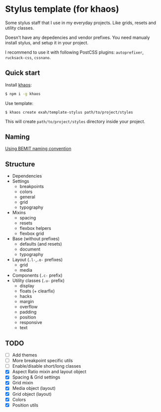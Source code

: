 # Stylus template (for khaos)

Some stylus staff that I use in my everyday projects. Like grids, resets and utility classes.

Doesn't have any depedencies and vendor prefixes. You need manualy install stylus, and setup it in your project.

I recommend to use it with following PostCSS plugins: `autoprefixer`, `rucksack-css`, `cssnano`.


## Quick start

Install [khaos](https://github.com/segmentio/khaos):

```sh
$ npm i -g khaos
```

Use template:

```
$ khaos create exah/template-stylus path/to/project/styles
```

This will create `path/to/project/styles` directory inside your project.


## Naming

[Using BEMIT naming convention](http://csswizardry.com/2015/08/bemit-taking-the-bem-naming-convention-a-step-further/)


## Structure

- Dependencies
- Settings
    - breakpoints
    - colors
    - general
    - grid
    - typography
- Mixins
    - spacing
    - resets
    - flexbox helpers
    - flexbox grid
- Base (without prefixes)
    - defaults (and resets)
    - document
    - typography
- Layout (`.l-`,`.o-` prefixes)
    - grid
    - media
- Components (`.c-` prefix)
- Utility classes (`.u-` prefix)
    - display
    - floats (+ clearfix)
    - hacks
    - margin
    - overflow
    - padding
    - position
    - responsive
    - text


## TODO

- [ ] Add themes
- [ ] More breakpoint specific utils
- [ ] Enable/disable short/long classes
- [x] Aspect Ratio mixin and layout object
- [x] Spacing & Grid settings
- [x] Grid mixin
- [x] Media object (layout)
- [x] Grid object (layout)
- [x] Colors
- [x] Position utils

